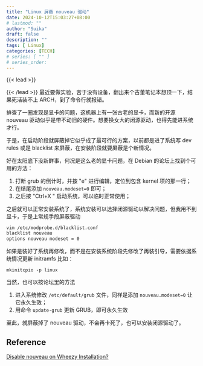 ```yaml
---
title: "Linux 屏蔽 nouveau 驱动"
date: 2024-10-12T15:03:27+08:00
# lastmod: ""
author: "Suika"
draft: false
description: ""
tags: [ Linux]
categories: [TECH]
# series: [ "" ]
# series_order:
---
```


{{< lead >}}

{{< /lead >}}
最近要做实验，苦于没有设备，翻出来个古董笔记本想顶一下，结果死活装不上 ARCH，到了命令行就报错。

排查了一圈发现是显卡的问题，这机器上有一张古老的显卡，而新的开源 nouveau 驱动似乎是带不动旧的硬件。想要换女大的闭源驱动，也得先能进系统才行。

于是，在启动阶段就屏蔽掉它似乎成了最可行的方案，以前都是进了系统写 dev rules 或是 blacklist 来屏蔽，在安装阶段就要屏蔽是个新情况。

好在太阳底下没新鲜事，何况是这么老的显卡问题，在 Debian 的论坛上找到个可用的方法：

1.  打断 grub 的倒计时，并按 "e" 进行编辑，定位到包含 kernel 项的那一行；
2.  在结尾添加 ```nouveau.modeset=0``` 即可；
3.  之后按 "Ctrl+X " 启动系统，可以临时正常使用；

之后就可以正常安装系统了，系统安装可以选择闭源驱动以解决问题，但我用不到显卡，于是上常规手段屏蔽驱动
``` bash
vim /etc/modprobe.d/blacklist.conf
blacklist nouveau
options nouveau modeset = 0
```

如果是装好了系统再修改，而不是在安装系统阶段先修改了再装引导，需要依据系统情况更新 initramfs
比如：
```
mkinitcpio -p linux
```

当然，也可以按论坛里的方法
1.  进入系统修改 `/etc/default/grub` 文件，同样是添加 ```nouveau.modeset=0``` 让它永久生效；
2.  用命令 ```update-grub``` 更新 GRUB，即可永久生效

至此，就屏蔽掉了 nouveau 驱动，不会再卡死了，也可以安装闭源驱动了。

## Reference
 [Disable nouveau on Wheezy Installation?](https://forums.debian.net/viewtopic.php?t=79797)
